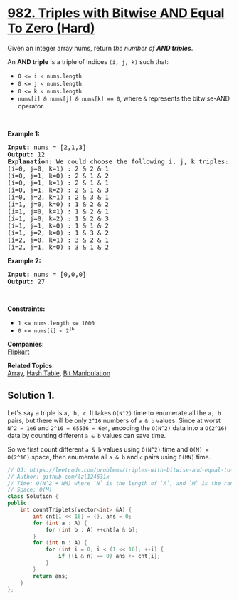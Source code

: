 # [982. Triples with Bitwise AND Equal To Zero (Hard)](https://leetcode.com/problems/triples-with-bitwise-and-equal-to-zero/)

<p>Given an integer array nums, return <em>the number of <strong>AND triples</strong></em>.</p>

<p>An <strong>AND triple</strong> is a triple of indices <code>(i, j, k)</code> such that:</p>

<ul>
	<li><code>0 &lt;= i &lt; nums.length</code></li>
	<li><code>0 &lt;= j &lt; nums.length</code></li>
	<li><code>0 &lt;= k &lt; nums.length</code></li>
	<li><code>nums[i] &amp; nums[j] &amp; nums[k] == 0</code>, where <code>&amp;</code> represents the bitwise-AND operator.</li>
</ul>

<p>&nbsp;</p>
<p><strong>Example 1:</strong></p>

<pre><strong>Input:</strong> nums = [2,1,3]
<strong>Output:</strong> 12
<strong>Explanation:</strong> We could choose the following i, j, k triples:
(i=0, j=0, k=1) : 2 &amp; 2 &amp; 1
(i=0, j=1, k=0) : 2 &amp; 1 &amp; 2
(i=0, j=1, k=1) : 2 &amp; 1 &amp; 1
(i=0, j=1, k=2) : 2 &amp; 1 &amp; 3
(i=0, j=2, k=1) : 2 &amp; 3 &amp; 1
(i=1, j=0, k=0) : 1 &amp; 2 &amp; 2
(i=1, j=0, k=1) : 1 &amp; 2 &amp; 1
(i=1, j=0, k=2) : 1 &amp; 2 &amp; 3
(i=1, j=1, k=0) : 1 &amp; 1 &amp; 2
(i=1, j=2, k=0) : 1 &amp; 3 &amp; 2
(i=2, j=0, k=1) : 3 &amp; 2 &amp; 1
(i=2, j=1, k=0) : 3 &amp; 1 &amp; 2
</pre>

<p><strong>Example 2:</strong></p>

<pre><strong>Input:</strong> nums = [0,0,0]
<strong>Output:</strong> 27
</pre>

<p>&nbsp;</p>
<p><strong>Constraints:</strong></p>

<ul>
	<li><code>1 &lt;= nums.length &lt;= 1000</code></li>
	<li><code>0 &lt;= nums[i] &lt; 2<sup>16</sup></code></li>
</ul>


**Companies**:  
[Flipkart](https://leetcode.com/company/flipkart)

**Related Topics**:  
[Array](https://leetcode.com/tag/array/), [Hash Table](https://leetcode.com/tag/hash-table/), [Bit Manipulation](https://leetcode.com/tag/bit-manipulation/)

## Solution 1. 

Let's say a triple is `a, b, c`. It takes `O(N^2)` time to enumerate all the `a, b` pairs, but there will be only `2^16` numbers of `a & b` values. Since at worst `N^2 = 1e6` and `2^16 = 65536 = 6e4`, encoding the `O(N^2)` data into a `O(2^16)` data by counting different `a & b` values can save time.

So we first count different `a & b` values using `O(N^2)` time and `O(M) = O(2^16)` space, then enumerate all `a & b` and `c` pairs using `O(MN)` time.

```cpp
// OJ: https://leetcode.com/problems/triples-with-bitwise-and-equal-to-zero/
// Author: github.com/lzl124631x
// Time: O(N^2 + NM) where `N` is the length of `A`, and `M` is the range of values in `A`.
// Space: O(M)
class Solution {
public:
    int countTriplets(vector<int> &A) {
        int cnt[1 << 16] = {}, ans = 0;
        for (int a : A) {
            for (int b : A) ++cnt[a & b];
        }
        for (int n : A) {
            for (int i = 0; i < (1 << 16); ++i) {
                if ((i & n) == 0) ans += cnt[i];
            }
        }
        return ans;
    }
};
```